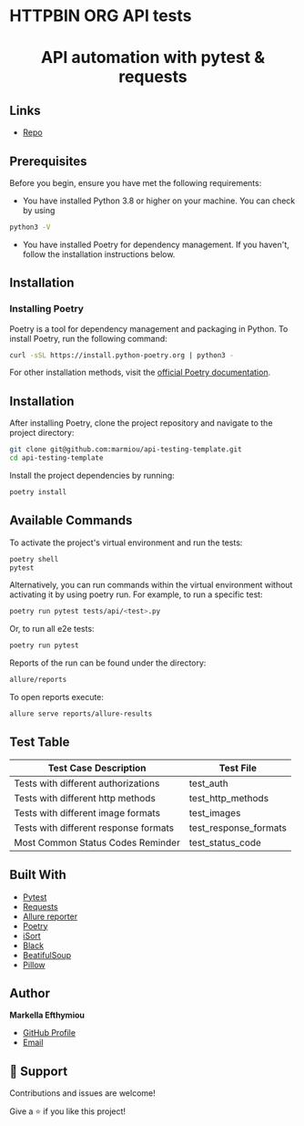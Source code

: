 # HTTPBIN ORG API tests
<h1 align="center">API automation with pytest & requests</h1>

## Links

- [Repo](https://github.com/marmiou/cat-facts-api-tests "API automation with pytest & requests")

## Prerequisites

Before you begin, ensure you have met the following requirements:
- You have installed Python 3.8 or higher on your machine. You can check by using 
```bash
python3 -V
```
- You have installed Poetry for dependency management. If you haven't, follow the installation instructions below.

## Installation

### Installing Poetry

Poetry is a tool for dependency management and packaging in Python. To install Poetry, run the following command:

```bash
curl -sSL https://install.python-poetry.org | python3 -
```
For other installation methods, visit the [official Poetry documentation](https://python-poetry.org/docs/).

## Installation

After installing Poetry, clone the project repository and navigate to the project directory:

```bash
git clone git@github.com:marmiou/api-testing-template.git
cd api-testing-template
```
Install the project dependencies by running:
```bash
poetry install
```

## Available Commands
To activate the project's virtual environment and run the tests:
```bash
poetry shell
pytest
```

Alternatively, you can run commands within the virtual environment without activating it by using poetry run. 
For example, to run a specific test:
```bash
poetry run pytest tests/api/<test>.py
```

Or, to run all e2e tests:
```bash
poetry run pytest
```

Reports of the run can be found under the directory:
```bash
allure/reports
```

To open reports execute:

```bash
allure serve reports/allure-results
```

## Test Table

| Test Case Description                 | Test File             |
|---------------------------------------|-----------------------|
| Tests with different authorizations   | test_auth             |
| Tests with different http methods     | test_http_methods     |
| Tests with different image formats    | test_images           |
| Tests with different response formats | test_response_formats |
| Most Common Status Codes Reminder     | test_status_code      |


## Built With

- [Pytest](https://docs.pytest.org/en/8.0.x/)
- [Requests](https://pypi.org/project/requests/)
- [Allure reporter](https://allurereport.org/docs/)
- [Poetry](https://python-poetry.org/)
- [iSort](https://pycqa.github.io/isort/)
- [Black](https://pypi.org/project/black/)
- [BeatifulSoup](https://beautiful-soup-4.readthedocs.io/en/latest/)
- [Pillow](https://pillow.readthedocs.io/en/stable/)

## Author

**Markella Efthymiou**
- [GitHub Profile](https://github.com/marmiou/ "Markella Efthymiou")
- [Email](mailto:efthymioumarkella@gmail.com?subject=Hi "Hi!")

## 🤝 Support

Contributions and issues are welcome!

Give a ⭐️ if you like this project!
